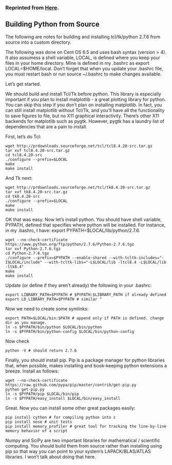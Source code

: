 ### Reprinted from [Here](http://notmatthancock.github.io/2015/06/17/building-python-from-source.html).

## Building Python from Source

The following are notes for building and installing tcl/tk/python 2.7.6 from source into a custom directory.

The following was done on Cent OS 6.5 and uses bash syntax (version > 4). It also assumess a shell variable, LOCAL, is defined where you keep your files in your home directory. Mine is defined in my .bashrc as export LOCAL=$HOME/local. Don’t forget that when you update your .bashrc file, you must restart bash or run source ~/.bashrc to make changes available.

Let’s get started.

We should build and install Tcl/Tk before python. This library is especially important if you plan to install matplotlib - a great plotting library for python. You can skip this step if you don’t plan on installing matplotlib. In fact, you can still install matplotlib without Tcl/Tk, and you’ll have all the functionality to save figures to file, but no X11 graphical interactivity. There’s other X11 backends for matplotlib such as pygtk. However, pygtk has a laundry list of dependencies that are a pain to install.

First, let’s do Tcl:
```
wget http://prdownloads.sourceforge.net/tcl/tcl8.4.20-src.tar.gz
tar xvf tcl8.4.20-src.tar.gz
cd tcl8.4.20-src
./configure --prefix=$LOCAL
make
make install
```
And Tk next:

```
wget http://prdownloads.sourceforge.net/tcl/tk8.4.20-src.tar.gz
tar xvf tk8.4.20-src.tar.gz
cd tk8.4.20-src
./configure --prefix=$LOCAL
make
make install
```
OK that was easy. Now let’s install python. You should have shell variable, PYPATH, defined that specifies where python will be installed. For instance, in my .bashrc, I have: export PYPATH=$LOCAL/lib/python/2.7.6.

```
wget --no-check-certificate https://www.python.org/ftp/python/2.7.6/Python-2.7.6.tgz
tar xvf Python-2.7.6.tgz
cd Python-2.7.6.tgz
./configure --prefix=$PYPATH --enable-shared --with-tcltk-includes="-I$LOCAL/include" --with-tcltk-libs="-L$LOCAL/lib -ltcl8.4 -L$LOCAL/lib -ltk8.4"
make
make install
```
Update (or define if they aren’t already) the following in your .bashrc:

```
export LIBRARY_PATH=$PYPATH # $PYPATH:$LIBRARY_PATH if already defined
export LD_LIBRARY_PATH=$PYPATH # similar ^
```
Now we need to create some symlinks:

```
export PATH=$LOCAL/bin:$PATH # append only if PATH is defined. change dir as you manage.
ln -s $PYPATH/bin/python $LOCAL/bin/python
ln -s $PYPATH/bin/python-config $LOCAL/bin/python-config
```
Now check

```
python -V # should return 2.7.6
```
Finally, you should install pip. Pip is a package manager for python libraries that, when possible, makes installing and book-keeping python extensions a breeze. Install as follows:

```
wget --no-check-certificate https://raw.github.com/pypa/pip/master/contrib/get-pip.py
python get-pip.py
ln -s $PYPATH/pip $LOCAL/bin/pip
ln -s $PYPATH/easy_install $LOCAL/bin/easy_install
```
Great. Now you can install some other great packages easily:

```
pip install cython # for compiling python into c
pip install nose # unit tests
pip install memory_profiler # great tool for tracking the line-by-line memory behavior of a script
```

Numpy and SciPy are two important libraries for mathematical / scientific computing. You should build them from source rather than installing using pip so that way you can point to your system’s LAPACK/BLAS/ATLAS libraries. I won’t talk about doing that here.
